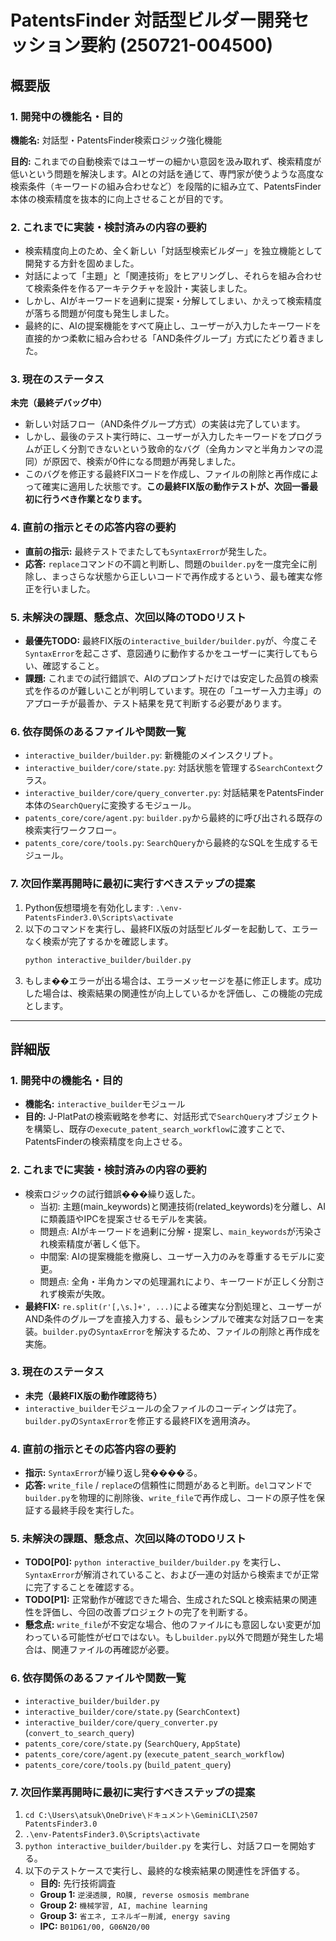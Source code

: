 # PatentsFinder 対話型ビルダー開発セッション要約 (250721-004500)

## 概要版

### 1. 開発中の機能名・目的
**機能名:** 対話型・PatentsFinder検索ロジック強化機能

**目的:** これまでの自動検索ではユーザーの細かい意図を汲み取れず、検索精度が低いという問題を解決します。AIとの対話を通じて、専門家が使うような高度な検索条件（キーワードの組み合わせなど）を段階的に組み立て、PatentsFinder本体の検索精度を抜本的に向上させることが目的です。

### 2. これまでに実装・検討済みの内容の要約
- 検索精度向上のため、全く新しい「対話型検索ビルダー」を独立機能として開発する方針を固めました。
- 対話によって「主題」と「関連技術」をヒアリングし、それらを組み合わせて検索条件を作るアーキテクチャを設計・実装しました。
- しかし、AIがキーワードを過剰に提案・分解してしまい、かえって検索精度が落ちる問題が何度も発生しました。
- 最終的に、AIの提案機能をすべて廃止し、ユーザーが入力したキーワードを直接的かつ柔軟に組み合わせる「AND条件グループ」方式にたどり着きました。

### 3. 現在のステータス
**未完（最終デバッグ中）**
- 新しい対話フロー（AND条件グループ方式）の実装は完了しています。
- しかし、最後のテスト実行時に、ユーザーが入力したキーワードをプログラムが正しく分割できないという致命的なバグ（全角カンマと半角カンマの混同）が原因で、検索が0件になる問題が再発しました。
- このバグを修正する最終FIXコードを作成し、ファイルの削除と再作成によって確実に適用した状態です。**この最終FIX版の動作テストが、次回一番最初に行うべき作業となります。**

### 4. 直前の指示とその応答内容の要約
- **直前の指示:** 最終テストでまたしても`SyntaxError`が発生した。
- **応答:** `replace`コマンドの不調と判断し、問題の`builder.py`を一度完全に削除し、まっさらな状態から正しいコードで再作成するという、最も確実な修正を行いました。

### 5. 未解決の課題、懸念点、次回以降のTODOリスト
- **最優先TODO:** 最終FIX版の`interactive_builder/builder.py`が、今度こそ`SyntaxError`を起こさず、意図通りに動作するかをユーザーに実行してもらい、確認すること。
- **課題:** これまでの試行錯誤で、AIのプロンプトだけでは安定した品質の検索式を作るのが難しいことが判明しています。現在の「ユーザー入力主導」のアプローチが最善か、テスト結果を見て判断する必要があります。

### 6. 依存関係のあるファイルや関数一覧
- `interactive_builder/builder.py`: 新機能のメインスクリプト。
- `interactive_builder/core/state.py`: 対話状態を管理する`SearchContext`クラス。
- `interactive_builder/core/query_converter.py`: 対話結果をPatentsFinder本体の`SearchQuery`に変換するモジュール。
- `patents_core/core/agent.py`: `builder.py`から最終的に呼び出される既存の検索実行ワークフロー。
- `patents_core/core/tools.py`: `SearchQuery`から最終的なSQLを生成するモジュール。

### 7. 次回作業再開時に最初に実行すべきステップの提案
1.  Python仮想環境を有効化します: `.\env-PatentsFinder3.0\Scripts\activate`
2.  以下のコマンドを実行し、最終FIX版の対話型ビルダーを起動して、エラーなく検索が完了するかを確認します。
    ```bash
    python interactive_builder/builder.py
    ```
3.  もしま��エラーが出る場合は、エラーメッセージを基に修正します。成功した場合は、検索結果の関連性が向上しているかを評価し、この機能の完成とします。

---

## 詳細版

### 1. 開発中の機能名・目的
- **機能名:** `interactive_builder`モジュール
- **目的:** J-PlatPatの検索戦略を参考に、対話形式で`SearchQuery`オブジェクトを構築し、既存の`execute_patent_search_workflow`に渡すことで、PatentsFinderの検索精度を向上させる。

### 2. これまでに実装・検討済みの内容の要約
- 検索ロジックの試行錯誤���繰り返した。
    - 当初: 主題(main_keywords)と関連技術(related_keywords)を分離し、AIに類義語やIPCを提案させるモデルを実装。
    - 問題点: AIがキーワードを過剰に分解・提案し、`main_keywords`が汚染され検索精度が著しく低下。
    - 中間案: AIの提案機能を撤廃し、ユーザー入力のみを尊重するモデルに変更。
    - 問題点: 全角・半角カンマの処理漏れにより、キーワードが正しく分割されず検索が失敗。
- **最終FIX:** `re.split(r'[,\s、]+', ...)`による確実な分割処理と、ユーザーがAND条件のグループを直接入力する、最もシンプルで確実な対話フローを実装。`builder.py`の`SyntaxError`を解決するため、ファイルの削除と再作成を実施。

### 3. 現在のステータス
- **未完（最終FIX版の動作確認待ち）**
- `interactive_builder`モジュールの全ファイルのコーディングは完了。`builder.py`の`SyntaxError`を修正する最終FIXを適用済み。

### 4. 直前の指示とその応答内容の要約
- **指示:** `SyntaxError`が繰り返し発����る。
- **応答:** `write_file` / `replace`の信頼性に問題があると判断。`del`コマンドで`builder.py`を物理的に削除後、`write_file`で再作成し、コードの原子性を保証する最終手段を実行した。

### 5. 未解決の課題、懸念点、次回以降のTODOリスト
- **TODO[P0]:** `python interactive_builder/builder.py` を実行し、`SyntaxError`が解消されていること、および一連の対話から検索までが正常に完了することを確認する。
- **TODO[P1]:** 正常動作が確認できた場合、生成されたSQLと検索結果の関連性を評価し、今回の改善プロジェクトの完了を判断する。
- **懸念点:** `write_file`が不安定な場合、他のファイルにも意図しない変更が加わっている可能性がゼロではない。もし`builder.py`以外で問題が発生した場合は、関連ファイルの再確認が必要。

### 6. 依存関係のあるファイルや関数一覧
- `interactive_builder/builder.py`
- `interactive_builder/core/state.py` (`SearchContext`)
- `interactive_builder/core/query_converter.py` (`convert_to_search_query`)
- `patents_core/core/state.py` (`SearchQuery`, `AppState`)
- `patents_core/core/agent.py` (`execute_patent_search_workflow`)
- `patents_core/core/tools.py` (`build_patent_query`)

### 7. 次回作業再開時に最初に実行すべきステップの提案
1.  `cd C:\Users\atsuk\OneDrive\ドキュメント\GeminiCLI\2507 PatentsFinder3.0`
2.  `.\env-PatentsFinder3.0\Scripts\activate`
3.  `python interactive_builder/builder.py` を実行し、対話フローを開始する。
4.  以下のテストケースで実行し、最終的な検索結果の関連性を評価する。
    *   **目的:** 先行技術調査
    *   **Group 1:** `逆浸透膜, RO膜, reverse osmosis membrane`
    *   **Group 2:** `機械学習, AI, machine learning`
    *   **Group 3:** `省エネ, エネルギー削減, energy saving`
    *   **IPC:** `B01D61/00, G06N20/00`
